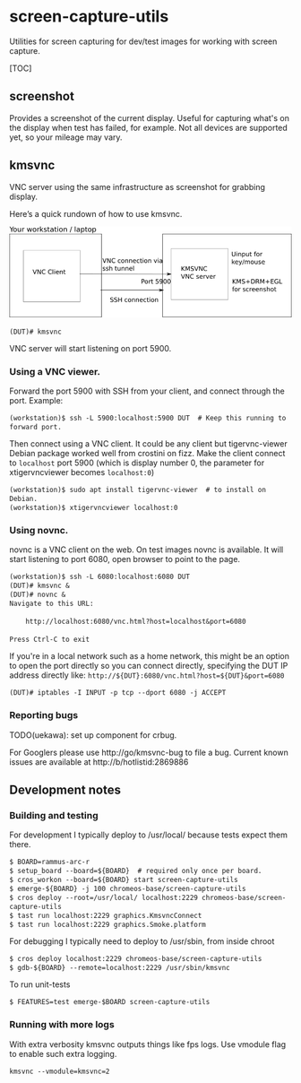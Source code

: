 # screen-capture-utils

Utilities for screen capturing for dev/test images for working with screen
capture.

[TOC]

## screenshot

Provides a screenshot of the current display. Useful for capturing what's on the
display when test has failed, for example. Not all devices are supported yet, so
your mileage may vary.

## kmsvnc

VNC server using the same infrastructure as screenshot for grabbing display.

Here’s a quick rundown of how to use kmsvnc.

![kmsvnc usage diagram](kmsvnc-usage.png)

```shell
(DUT)# kmsvnc
```

VNC server will start listening on port 5900.

### Using a VNC viewer.

Forward the port 5900 with SSH from your client, and connect through the port.
Example:

```shell
(workstation)$ ssh -L 5900:localhost:5900 DUT  # Keep this running to forward port.
```

Then connect using a VNC client. It could be any client but tigervnc-viewer
Debian package worked well from crostini on fizz. Make the client connect to
`localhost` port 5900 (which is display number 0, the parameter for
xtigervncviewer becomes `localhost:0`)

```shell
(workstation)$ sudo apt install tigervnc-viewer  # to install on Debian.
(workstation)$ xtigervncviewer localhost:0
```

### Using novnc.

novnc is a VNC client on the web. On test images novnc is available. It will
start listening to port 6080, open browser to point to the page.

```
(workstation)$ ssh -L 6080:localhost:6080 DUT
(DUT)# kmsvnc &
(DUT)# novnc &
Navigate to this URL:

    http://localhost:6080/vnc.html?host=localhost&port=6080

Press Ctrl-C to exit

```

If you're in a local network such as a home network, this might be an option to
open the port directly so you can connect directly, specifying the DUT IP
address directly like: `http://${DUT}:6080/vnc.html?host=${DUT}&port=6080`

```
(DUT)# iptables -I INPUT -p tcp --dport 6080 -j ACCEPT
```

### Reporting bugs

TODO(uekawa): set up component for crbug.

For Googlers please use http://go/kmsvnc-bug to file a bug. Current known issues
are available at http://b/hotlistid:2869886

## Development notes

### Building and testing

For development I typically deploy to /usr/local/ because tests expect them
there.

```
$ BOARD=rammus-arc-r
$ setup_board --board=${BOARD}  # required only once per board.
$ cros_workon --board=${BOARD} start screen-capture-utils
$ emerge-${BOARD} -j 100 chromeos-base/screen-capture-utils
$ cros deploy --root=/usr/local/ localhost:2229 chromeos-base/screen-capture-utils
$ tast run localhost:2229 graphics.KmsvncConnect
$ tast run localhost:2229 graphics.Smoke.platform
```

For debugging I typically need to deploy to /usr/sbin, from inside chroot

```
$ cros deploy localhost:2229 chromeos-base/screen-capture-utils
$ gdb-${BOARD} --remote=localhost:2229 /usr/sbin/kmsvnc
```

To run unit-tests

```
$ FEATURES=test emerge-$BOARD screen-capture-utils
```

### Running with more logs

With extra verbosity kmsvnc outputs things like fps logs. Use vmodule flag to
enable such extra logging.

```
kmsvnc --vmodule=kmsvnc=2
```
